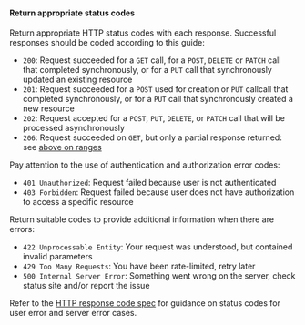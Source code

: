 #### Return appropriate status codes

Return appropriate HTTP status codes with each response. Successful
responses should be coded according to this guide:

* `200`: Request succeeded for a `GET` call, for a `POST`, `DELETE` or
  `PATCH` call that completed synchronously, or for a `PUT` call that
  synchronously updated an existing resource
* `201`: Request succeeded for a `POST` used for creation or `PUT` 
  callcall that completed
  synchronously, or for a `PUT` call that synchronously created a new
  resource
* `202`: Request accepted for a `POST`, `PUT`, `DELETE`, or `PATCH` call that
  will be processed asynchronously
* `206`: Request succeeded on `GET`, but only a partial response
  returned: see [above on ranges](../foundations/divide-large-responses-across-requests-with-ranges.md)

Pay attention to the use of authentication and authorization error codes:

* `401 Unauthorized`: Request failed because user is not authenticated
* `403 Forbidden`: Request failed because user does not have authorization to access a specific resource

Return suitable codes to provide additional information when there are errors:

* `422 Unprocessable Entity`: Your request was understood, but contained invalid parameters
* `429 Too Many Requests`: You have been rate-limited, retry later
* `500 Internal Server Error`: Something went wrong on the server, check status site and/or report the issue

Refer to the [HTTP response code spec](https://tools.ietf.org/html/rfc7231#section-6)
for guidance on status codes for user error and server error cases.
